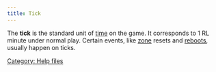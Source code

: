 ```yaml
---
title: Tick
---
```


The **tick** is the standard unit of [time](time "wikilink") on the
game. It corresponds to 1 RL minute under normal play. Certain events,
like [zone](zone "wikilink") resets and [reboots](reboot "wikilink"),
usually happen on ticks.

[Category: Help files](Category:_Help_files "wikilink")